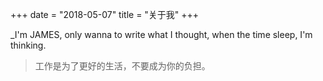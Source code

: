 +++
date = "2018-05-07"
title = "关于我"
+++

_I'm JAMES, only wanna to write what I thought, when the time sleep, I'm thinking.

> 工作是为了更好的生活，不要成为你的负担。
